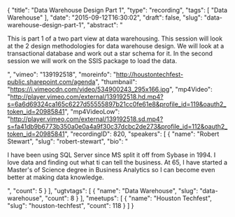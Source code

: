 {
  "title": "Data Warehouse Design Part 1",
  "type": "recording",
  "tags": [
    "Data Warehouse"
  ],
  "date": "2015-09-12T16:30:02",
  "draft": false,
  "slug": "data-warehouse-design-part-1",
  "abstract": "<p>This is part 1 of a two part view at data warehousing. This session will look at the 2 design methodologies for data warehouse design. We will look at a transactional database and work out a star schema for it. In the second session we will work on the SSIS package to load the data.</p>",
  "vimeo": "139192518",
  "moreinfo": "http://houstontechfest-public.sharepoint.com/agenda",
  "thumbnail": "https://i.vimeocdn.com/video/534900243_295x166.jpg",
  "mp4Video": "http://player.vimeo.com/external/139192518.hd.mp4?s=6a6d69324ca165c6227d55555897b21cc0fe61e8&profile_id=119&oauth2_token_id=20985841",
  "mp4VideoLow": "http://player.vimeo.com/external/139192518.sd.mp4?s=fa41db9b6773b350a0e0a4a9f30c37dcbc2de273&profile_id=112&oauth2_token_id=20985841",
  "recordingID": 820,
  "speakers": [
    {
      "name": "Robert Stewart",
      "slug": "robert-stewart",
      "bio": "<p>I have been using SQL Server since MS split it off from Sybase in 1994. I love data and finding out what ti can tell the business. At 65, I have started a Master's of Science degree in Business Analytics so I can become even better at making data knowledge.</p>",
      "count": 5
    }
  ],
  "ugtvtags": [
    {
      "name": "Data Warehouse",
      "slug": "data-warehouse",
      "count": 8
    }
  ],
  "meetups": [
    {
      "name": "Houston Techfest",
      "slug": "houston-techfest",
      "count": 118
    }
  ]
}
